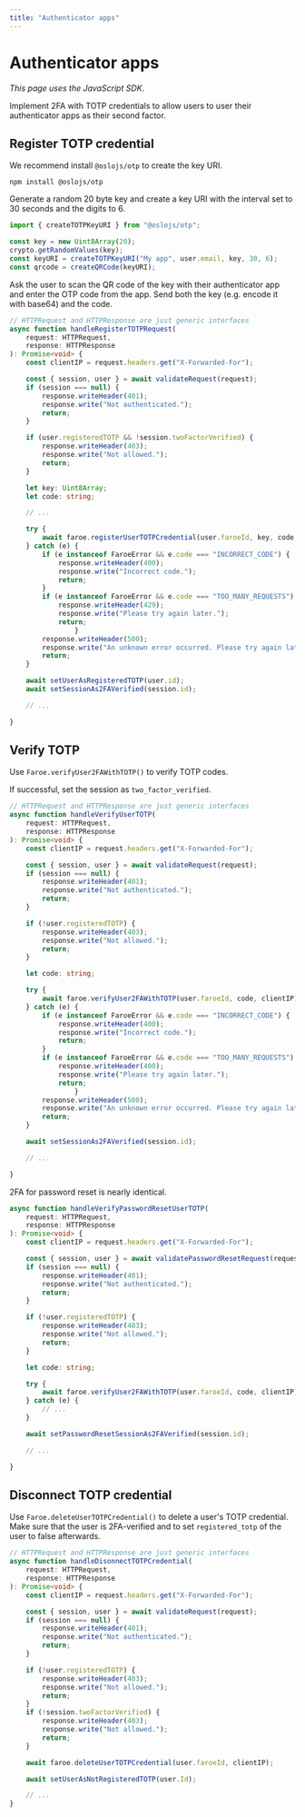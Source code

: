 ```yaml
---
title: "Authenticator apps"
---
```


# Authenticator apps

*This page uses the JavaScript SDK*.

Implement 2FA with TOTP credentials to allow users to user their authenticator apps as their second factor.

## Register TOTP credential

We recommend install `@oslojs/otp` to create the key URI.

```
npm install @oslojs/otp
```

Generate a random 20 byte key and create a key URI with the interval set to 30 seconds and the digits to 6.

```ts
import { createTOTPKeyURI } from "@oslojs/otp";

const key = new Uint8Array(20);
crypto.getRandomValues(key);
const keyURI = createTOTPKeyURI("My app", user.email, key, 30, 6);
const qrcode = createQRCode(keyURI);
```

Ask the user to scan the QR code of the key with their authenticator app and enter the OTP code from the app. Send both the key (e.g. encode it with base64) and the code.

```ts
// HTTPRequest and HTTPResponse are just generic interfaces
async function handleRegisterTOTPRequest(
    request: HTTPRequest,
    response: HTTPResponse
): Promise<void> {
    const clientIP = request.headers.get("X-Forwarded-For");

    const { session, user } = await validateRequest(request);
    if (session === null) {
        response.writeHeader(401);
        response.write("Not authenticated.");
        return;
    }

    if (user.registeredTOTP && !session.twoFactorVerified) {
        response.writeHeader(403);
        response.write("Not allowed.");
        return;
    }

    let key: Uint8Array;
    let code: string;

    // ...

    try {
        await faroe.registerUserTOTPCredential(user.faroeId, key, code, clientIP);
    } catch (e) {
        if (e instanceof FaroeError && e.code === "INCORRECT_CODE") {
            response.writeHeader(400);
            response.write("Incorrect code.");
            return;
        }
        if (e instanceof FaroeError && e.code === "TOO_MANY_REQUESTS") {
            response.writeHeader(429);
            response.write("Please try again later.");
            return;
                }
        response.writeHeader(500);
        response.write("An unknown error occurred. Please try again later.");
        return;
    }

    await setUserAsRegisteredTOTP(user.id);
    await setSessionAs2FAVerified(session.id);

    // ...

}
```

## Verify TOTP

Use `Faroe.verifyUser2FAWithTOTP()` to verify TOTP codes.

If successful, set the session as `two_factor_verified`.

```ts
// HTTPRequest and HTTPResponse are just generic interfaces
async function handleVerifyUserTOTP(
    request: HTTPRequest,
    response: HTTPResponse
): Promise<void> {
    const clientIP = request.headers.get("X-Forwarded-For");

    const { session, user } = await validateRequest(request);
    if (session === null) {
        response.writeHeader(401);
        response.write("Not authenticated.");
        return;
    }

    if (!user.registeredTOTP) {
        response.writeHeader(403);
        response.write("Not allowed.");
        return;
    }

    let code: string;

    try {
        await faroe.verifyUser2FAWithTOTP(user.faroeId, code, clientIP);
    } catch (e) {
        if (e instanceof FaroeError && e.code === "INCORRECT_CODE") {
            response.writeHeader(400);
            response.write("Incorrect code.");
            return;
        }
        if (e instanceof FaroeError && e.code === "TOO_MANY_REQUESTS") {
            response.writeHeader(400);
            response.write("Please try again later.");
            return;
                }
        response.writeHeader(500);
        response.write("An unknown error occurred. Please try again later.");
        return;
    }

    await setSessionAs2FAVerified(session.id);

    // ...

}
```

2FA for password reset is nearly identical.

```ts
async function handleVerifyPasswordResetUserTOTP(
    request: HTTPRequest,
    response: HTTPResponse
): Promise<void> {
    const clientIP = request.headers.get("X-Forwarded-For");

    const { session, user } = await validatePasswordResetRequest(request);
    if (session === null) {
        response.writeHeader(401);
        response.write("Not authenticated.");
        return;
    }

    if (!user.registeredTOTP) {
        response.writeHeader(403);
        response.write("Not allowed.");
        return;
    }

    let code: string;

    try {
        await faroe.verifyUser2FAWithTOTP(user.faroeId, code, clientIP);
    } catch (e) {
        // ...
    }

    await setPasswordResetSessionAs2FAVerified(session.id);

    // ...

}
```

## Disconnect TOTP credential

Use `Faroe.deleteUserTOTPCredential()` to delete a user's TOTP credential. Make sure that the user is 2FA-verified and to set `registered_totp` of the user to false afterwards.

```ts
// HTTPRequest and HTTPResponse are just generic interfaces
async function handleDisonnectTOTPCredential(
    request: HTTPRequest,
    response: HTTPResponse
): Promise<void> {
    const clientIP = request.headers.get("X-Forwarded-For");

    const { session, user } = await validateRequest(request);
    if (session === null) {
        response.writeHeader(401);
        response.write("Not authenticated.");
        return;
    }

    if (!user.registeredTOTP) {
        response.writeHeader(403);
        response.write("Not allowed.");
        return;
    }
    if (!session.twoFactorVerified) {
        response.writeHeader(403);
        response.write("Not allowed.");
        return;
    }

    await faroe.deleteUserTOTPCredential(user.faroeId, clientIP);

    await setUserAsNotRegisteredTOTP(user.Id);

    // ...
}
```
